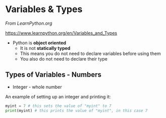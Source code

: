 # Variables & Types

*From LearnPython.org*

https://www.learnpython.org/en/Variables_and_Types

* Python is **object oriented**
  * It is not **statically typed**
  * This means you do not need to declare variables before using them
  * You also do not need to declare their type

## Types of Variables - Numbers



* Integer - whole number

An example of setting up an integer and printing it:

```python
myint = 7 # this sets the value of "myint" to 7
print(myint) # this prints the value of "myint", in this case 7
```



